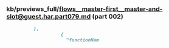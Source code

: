 ### kb/previews_full/flows__master-first__master-and-slot@guest.har.part079.md (part 002)

```md
          },
                    {
                      "functionNam
```

```
